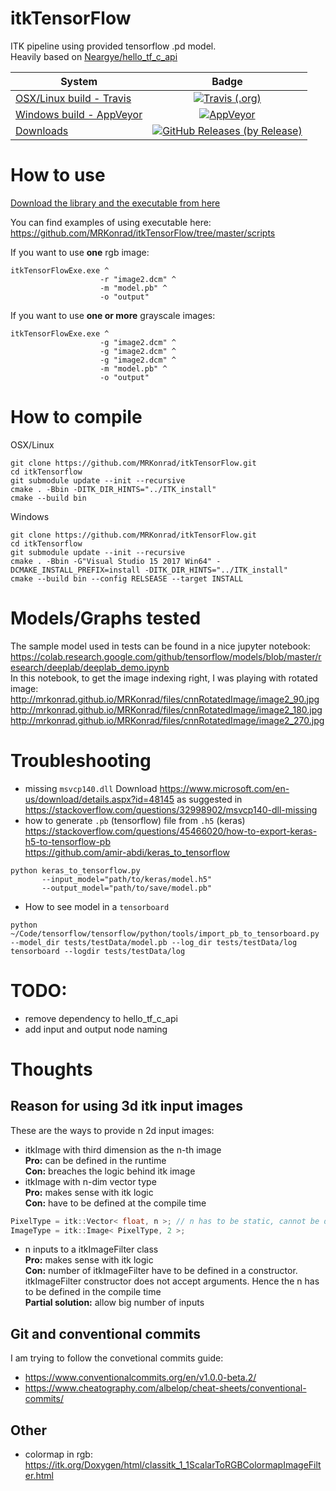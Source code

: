 # itkTensorFlow
ITK pipeline using provided tensorflow .pd model.  
Heavily based on [Neargye/hello_tf_c_api](https://github.com/Neargye/hello_tf_c_api)

| System   |      Badge      |
|----------|:---------------:|
| [OSX/Linux build - Travis][travis_link]   | [![Travis (.org)][travis_badge]][travis_link]                      |
| [Windows build - AppVeyor][appveyor_link] | [![AppVeyor][appveyor_badge]][appveyor_link]                       |
| [Downloads][downloads_link]               | [![GitHub Releases (by Release)][downloads_badge]][downloads_link] |

# How to use
[Download the library and the executable from here][downloads_link] 

You can find examples of using executable here: https://github.com/MRKonrad/itkTensorFlow/tree/master/scripts

If you want to use **one** rgb image:
```console
itkTensorFlowExe.exe ^
                    -r "image2.dcm" ^
                    -m "model.pb" ^
                    -o "output"
```
If you want to use **one or more** grayscale images:
```console
itkTensorFlowExe.exe ^
                    -g "image2.dcm" ^
                    -g "image2.dcm" ^
                    -g "image2.dcm" ^
                    -m "model.pb" ^
                    -o "output"
```

# How to compile
OSX/Linux
```console
git clone https://github.com/MRKonrad/itkTensorFlow.git
cd itkTensorflow
git submodule update --init --recursive
cmake . -Bbin -DITK_DIR_HINTS="../ITK_install"
cmake --build bin
```

Windows
```console
git clone https://github.com/MRKonrad/itkTensorFlow.git
cd itkTensorflow
git submodule update --init --recursive
cmake . -Bbin -G"Visual Studio 15 2017 Win64" -DCMAKE_INSTALL_PREFIX=install -DITK_DIR_HINTS="../ITK_install"
cmake --build bin --config RELSEASE --target INSTALL
```

# Models/Graphs tested
The sample model used in tests can be found in a nice jupyter notebook:
https://colab.research.google.com/github/tensorflow/models/blob/master/research/deeplab/deeplab_demo.ipynb  
In this notebook, to get the image indexing right, I was playing with rotated image:
http://mrkonrad.github.io/MRKonrad/files/cnnRotatedImage/image2_90.jpg  
http://mrkonrad.github.io/MRKonrad/files/cnnRotatedImage/image2_180.jpg  
http://mrkonrad.github.io/MRKonrad/files/cnnRotatedImage/image2_270.jpg  

# Troubleshooting
* missing `msvcp140.dll` 
Download https://www.microsoft.com/en-us/download/details.aspx?id=48145 as suggested in https://stackoverflow.com/questions/32998902/msvcp140-dll-missing 
* how to generate `.pb` (tensorflow) file from `.h5` (keras)   
https://stackoverflow.com/questions/45466020/how-to-export-keras-h5-to-tensorflow-pb    
https://github.com/amir-abdi/keras_to_tensorflow  
```console
python keras_to_tensorflow.py 
       --input_model="path/to/keras/model.h5" 
       --output_model="path/to/save/model.pb"
```
* How to see model in a `tensorboard`
```console
python ~/Code/tensorflow/tensorflow/python/tools/import_pb_to_tensorboard.py --model_dir tests/testData/model.pb --log_dir tests/testData/log
tensorboard --logdir tests/testData/log
```

# TODO:
* remove dependency to hello_tf_c_api
* add input and output node naming

# Thoughts

## Reason for using 3d itk input images
These are the ways to  provide n 2d input images:
* itkImage with third dimension as the n-th image  
**Pro:** can be defined in the runtime  
**Con:** breaches the logic behind itk image
* itkImage with n-dim vector type  
**Pro:** makes sense with itk logic   
**Con:** have to be defined at the compile time
```c
PixelType = itk::Vector< float, n >; // n has to be static, cannot be defined in the runtime
ImageType = itk::Image< PixelType, 2 >;
```
* n inputs to a itkImageFilter class  
**Pro:** makes sense with itk logic  
**Con:** number of itkImageFilter have to be defined in a constructor. itkImageFilter constructor does not accept arguments. Hence the n has to be defined in the compile time  
**Partial solution:** allow big number of inputs

## Git and conventional commits
I am trying to follow the convetional commits guide:
* https://www.conventionalcommits.org/en/v1.0.0-beta.2/
* https://www.cheatography.com/albelop/cheat-sheets/conventional-commits/

## Other
* colormap in rgb: https://itk.org/Doxygen/html/classitk_1_1ScalarToRGBColormapImageFilter.html

[travis_badge]: https://img.shields.io/travis/MRKonrad/itkTensorFlow/master.svg?style=flat-square
[travis_link]: https://travis-ci.org/MRKonrad/itkTensorFlow
[appveyor_badge]: https://img.shields.io/appveyor/ci/MRKonrad/itkTensorFlow/master.svg?style=flat-square
[appveyor_link]: https://ci.appveyor.com/project/MRKonrad/itkTensorFlow
[codecov_badge]: https://img.shields.io/codecov/c/github/MRKonrad/itkTensorFlow.svg?style=flat-square
[codecov_link]: https://codecov.io/gh/MRKonrad/itkTensorFlow
[downloads_link]: https://github.com/MRKonrad/itkTensorFlow/releases
[downloads_badge]: https://img.shields.io/github/downloads/MRKonrad/itkTensorFlow/total.svg?style=flat-square
